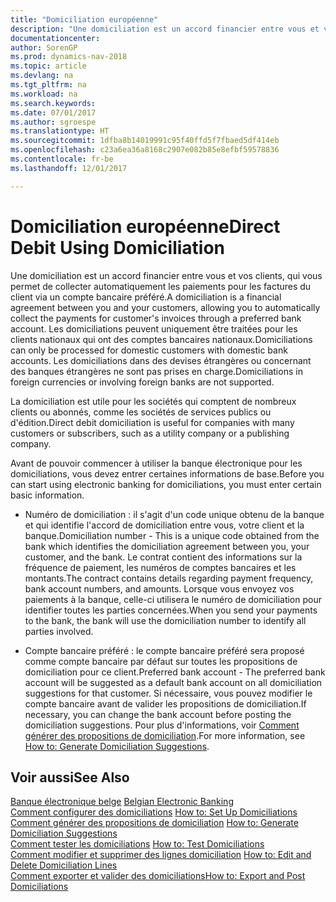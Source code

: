 ```yaml
---
title: "Domiciliation européenne"
description: "Une domiciliation est un accord financier entre vous et vos clients, qui vous permet de collecter automatiquement les paiements pour les factures du client via un compte bancaire préféré. Les domiciliations peuvent uniquement être traitées pour les clients nationaux qui ont des comptes bancaires nationaux."
documentationcenter: 
author: SorenGP
ms.prod: dynamics-nav-2018
ms.topic: article
ms.devlang: na
ms.tgt_pltfrm: na
ms.workload: na
ms.search.keywords: 
ms.date: 07/01/2017
ms.author: sgroespe
ms.translationtype: HT
ms.sourcegitcommit: 1dfba8b14019991c95f40ffd5f7fbaed5df414eb
ms.openlocfilehash: c23a6ea36a8168c2907e082b85e8efbf59578836
ms.contentlocale: fr-be
ms.lasthandoff: 12/01/2017

---
```

# <a name="direct-debit-using-domiciliation"></a><span data-ttu-id="5e58a-104">Domiciliation européenne</span><span class="sxs-lookup"><span data-stu-id="5e58a-104">Direct Debit Using Domiciliation</span></span>
<span data-ttu-id="5e58a-105">Une domiciliation est un accord financier entre vous et vos clients, qui vous permet de collecter automatiquement les paiements pour les factures du client via un compte bancaire préféré.</span><span class="sxs-lookup"><span data-stu-id="5e58a-105">A domiciliation is a financial agreement between you and your customers, allowing you to automatically collect the payments for customer's invoices through a preferred bank account.</span></span> <span data-ttu-id="5e58a-106">Les domiciliations peuvent uniquement être traitées pour les clients nationaux qui ont des comptes bancaires nationaux.</span><span class="sxs-lookup"><span data-stu-id="5e58a-106">Domiciliations can only be processed for domestic customers with domestic bank accounts.</span></span> <span data-ttu-id="5e58a-107">Les domiciliations dans des devises étrangères ou concernant des banques étrangères ne sont pas prises en charge.</span><span class="sxs-lookup"><span data-stu-id="5e58a-107">Domiciliations in foreign currencies or involving foreign banks are not supported.</span></span>  

<span data-ttu-id="5e58a-108">La domiciliation est utile pour les sociétés qui comptent de nombreux clients ou abonnés, comme les sociétés de services publics ou d'édition.</span><span class="sxs-lookup"><span data-stu-id="5e58a-108">Direct debit domiciliation is useful for companies with many customers or subscribers, such as a utility company or a publishing company.</span></span>  

<span data-ttu-id="5e58a-109">Avant de pouvoir commencer à utiliser la banque électronique pour les domiciliations, vous devez entrer certaines informations de base.</span><span class="sxs-lookup"><span data-stu-id="5e58a-109">Before you can start using electronic banking for domiciliations, you must enter certain basic information.</span></span>  

- <span data-ttu-id="5e58a-110">Numéro de domiciliation : il s'agit d'un code unique obtenu de la banque et qui identifie l'accord de domiciliation entre vous, votre client et la banque.</span><span class="sxs-lookup"><span data-stu-id="5e58a-110">Domiciliation number - This is a unique code obtained from the bank which identifies the domiciliation agreement between you, your customer, and the bank.</span></span> <span data-ttu-id="5e58a-111">Le contrat contient des informations sur la fréquence de paiement, les numéros de comptes bancaires et les montants.</span><span class="sxs-lookup"><span data-stu-id="5e58a-111">The contract contains details regarding payment frequency, bank account numbers, and amounts.</span></span> <span data-ttu-id="5e58a-112">Lorsque vous envoyez vos paiements à la banque, celle-ci utilisera le numéro de domiciliation pour identifier toutes les parties concernées.</span><span class="sxs-lookup"><span data-stu-id="5e58a-112">When you send your payments to the bank, the bank will use the domiciliation number to identify all parties involved.</span></span>  

- <span data-ttu-id="5e58a-113">Compte bancaire préféré : le compte bancaire préféré sera proposé comme compte bancaire par défaut sur toutes les propositions de domiciliation pour ce client.</span><span class="sxs-lookup"><span data-stu-id="5e58a-113">Preferred bank account - The preferred bank account will be suggested as a default bank account on all domiciliation suggestions for that customer.</span></span> <span data-ttu-id="5e58a-114">Si nécessaire, vous pouvez modifier le compte bancaire avant de valider les propositions de domiciliation.</span><span class="sxs-lookup"><span data-stu-id="5e58a-114">If necessary, you can change the bank account before posting the domiciliation suggestions.</span></span> <span data-ttu-id="5e58a-115">Pour plus d'informations, voir [Comment générer des propositions de domiciliation](how-to-generate-domiciliation-suggestions.md).</span><span class="sxs-lookup"><span data-stu-id="5e58a-115">For more information, see [How to: Generate Domiciliation Suggestions](how-to-generate-domiciliation-suggestions.md).</span></span>  

## <a name="see-also"></a><span data-ttu-id="5e58a-116">Voir aussi</span><span class="sxs-lookup"><span data-stu-id="5e58a-116">See Also</span></span>  
 <span data-ttu-id="5e58a-117">[Banque électronique belge](belgian-electronic-banking.md) </span><span class="sxs-lookup"><span data-stu-id="5e58a-117">[Belgian Electronic Banking](belgian-electronic-banking.md) </span></span>  
 <span data-ttu-id="5e58a-118">[Comment configurer des domiciliations](how-to-set-up-domiciliations.md) </span><span class="sxs-lookup"><span data-stu-id="5e58a-118">[How to: Set Up Domiciliations](how-to-set-up-domiciliations.md) </span></span>  
 <span data-ttu-id="5e58a-119">[Comment générer des propositions de domiciliation](how-to-generate-domiciliation-suggestions.md) </span><span class="sxs-lookup"><span data-stu-id="5e58a-119">[How to: Generate Domiciliation Suggestions](how-to-generate-domiciliation-suggestions.md) </span></span>  
 <span data-ttu-id="5e58a-120">[Comment tester les domiciliations](how-to-test-domiciliations.md) </span><span class="sxs-lookup"><span data-stu-id="5e58a-120">[How to: Test Domiciliations](how-to-test-domiciliations.md) </span></span>  
 <span data-ttu-id="5e58a-121">[Comment modifier et supprimer des lignes domiciliation](how-to-edit-and-delete-domiciliation-lines.md) </span><span class="sxs-lookup"><span data-stu-id="5e58a-121">[How to: Edit and Delete Domiciliation Lines](how-to-edit-and-delete-domiciliation-lines.md) </span></span>  
 [<span data-ttu-id="5e58a-122">Comment exporter et valider des domiciliations</span><span class="sxs-lookup"><span data-stu-id="5e58a-122">How to: Export and Post Domiciliations</span></span>](how-to-export-and-post-domiciliations.md)

